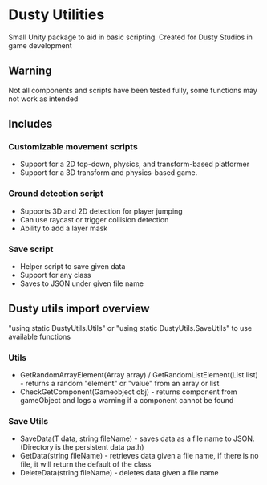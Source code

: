 # Dusty Utilities
Small Unity package to aid in basic scripting.
Created for Dusty Studios in game development

## Warning
Not all components and scripts have been tested fully, some functions may not work as intended

## Includes
### Customizable movement scripts
- Support for a 2D top-down, physics, and transform-based platformer
- Support for a 3D transform and physics-based game.

### Ground detection script
- Supports 3D and 2D detection for player jumping
- Can use raycast or trigger collision detection
- Ability to add a layer mask

### Save script
- Helper script to save given data
- Support for any class
- Saves to JSON under given file name

## Dusty utils import overview
"using static DustyUtils.Utils" or "using static DustyUtils.SaveUtils" to use available functions

### Utils
- GetRandomArrayElement<T>(Array array) / GetRandomListElement<T>(List<T> list) - returns a random "element" or "value" from an array or list
- CheckGetComponent<T>(Gameobject obj) - returns component from gameObject and logs a warning if a component cannot be found

### Save Utils
- SaveData<T>(T data, string fileName) - saves data as a file name to JSON. (Directory is the persistent data path)
- GetData<T>(string fileName) - retrieves data given a file name, if there is no file, it will return the default of the class
- DeleteData<T>(string fileName) - deletes data given a file name
